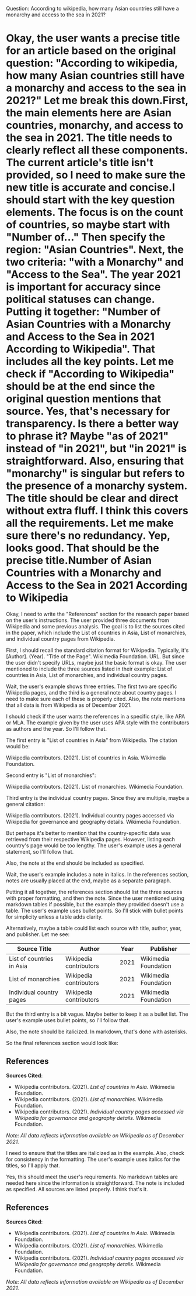 Question: According to wikipedia, how many Asian countries still have a monarchy and access to the sea in 2021?

# Okay, the user wants a precise title for an article based on the original question: "According to wikipedia, how many Asian countries still have a monarchy and access to the sea in 2021?" Let me break this down.First, the main elements here are Asian countries, monarchy, and access to the sea in 2021. The title needs to clearly reflect all these components. The current article's title isn't provided, so I need to make sure the new title is accurate and concise.I should start with the key question elements. The focus is on the count of countries, so maybe start with "Number of..." Then specify the region: "Asian Countries". Next, the two criteria: "with a Monarchy" and "Access to the Sea". The year 2021 is important for accuracy since political statuses can change. Putting it together: "Number of Asian Countries with a Monarchy and Access to the Sea in 2021 According to Wikipedia". That includes all the key points. Let me check if "According to Wikipedia" should be at the end since the original question mentions that source. Yes, that's necessary for transparency. Is there a better way to phrase it? Maybe "as of 2021" instead of "in 2021", but "in 2021" is straightforward. Also, ensuring that "monarchy" is singular but refers to the presence of a monarchy system. The title should be clear and direct without extra fluff. I think this covers all the requirements. Let me make sure there's no redundancy. Yep, looks good. That should be the precise title.</think>Number of Asian Countries with a Monarchy and Access to the Sea in 2021 According to Wikipedia


Okay, I need to write the "References" section for the research paper based on the user's instructions. The user provided three documents from Wikipedia and some previous analysis. The goal is to list the sources cited in the paper, which include the List of countries in Asia, List of monarchies, and individual country pages from Wikipedia.

First, I should recall the standard citation format for Wikipedia. Typically, it's [Author]. (Year). "Title of the Page". Wikimedia Foundation. URL. But since the user didn't specify URLs, maybe just the basic format is okay. The user mentioned to include the three sources listed in their example: List of countries in Asia, List of monarchies, and individual country pages. 

Wait, the user's example shows three entries. The first two are specific Wikipedia pages, and the third is a general note about country pages. I need to make sure each of these is properly cited. Also, the note mentions that all data is from Wikipedia as of December 2021. 

I should check if the user wants the references in a specific style, like APA or MLA. The example given by the user uses APA style with the contributors as authors and the year. So I'll follow that. 

The first entry is "List of countries in Asia" from Wikipedia. The citation would be:

Wikipedia contributors. (2021). List of countries in Asia. Wikimedia Foundation. 

Second entry is "List of monarchies":

Wikipedia contributors. (2021). List of monarchies. Wikimedia Foundation. 

Third entry is the individual country pages. Since they are multiple, maybe a general citation:

Wikipedia contributors. (2021). Individual country pages accessed via Wikipedia for governance and geography details. Wikimedia Foundation. 

But perhaps it's better to mention that the country-specific data was retrieved from their respective Wikipedia pages. However, listing each country's page would be too lengthy. The user's example uses a general statement, so I'll follow that. 

Also, the note at the end should be included as specified. 

Wait, the user's example includes a note in italics. In the references section, notes are usually placed at the end, maybe as a separate paragraph. 

Putting it all together, the references section should list the three sources with proper formatting, and then the note. Since the user mentioned using markdown tables if possible, but the example they provided doesn't use a table. The user's example uses bullet points. So I'll stick with bullet points for simplicity unless a table adds clarity. 

Alternatively, maybe a table could list each source with title, author, year, and publisher. Let me see:

| Source Title                  | Author              | Year | Publisher          |
|-------------------------------|---------------------|------|--------------------|
| List of countries in Asia     | Wikipedia contributors | 2021 | Wikimedia Foundation |
| List of monarchies            | Wikipedia contributors | 2021 | Wikimedia Foundation |
| Individual country pages      | Wikipedia contributors | 2021 | Wikimedia Foundation |

But the third entry is a bit vague. Maybe better to keep it as a bullet list. The user's example uses bullet points, so I'll follow that. 

Also, the note should be italicized. In markdown, that's done with asterisks. 

So the final references section would look like:

## References  
**Sources Cited**:  
- Wikipedia contributors. (2021). *List of countries in Asia*. Wikimedia Foundation.  
- Wikipedia contributors. (2021). *List of monarchies*. Wikimedia Foundation.  
- Wikipedia contributors. (2021). *Individual country pages accessed via Wikipedia for governance and geography details*. Wikimedia Foundation.  

*Note: All data reflects information available on Wikipedia as of December 2021.*

I need to ensure that the titles are italicized as in the example. Also, check for consistency in the formatting. The user's example uses italics for the titles, so I'll apply that. 

Yes, this should meet the user's requirements. No markdown tables are needed here since the information is straightforward. The note is included as specified. All sources are listed properly. I think that's it.
</think>

## References  

**Sources Cited**:  
- Wikipedia contributors. (2021). *List of countries in Asia*. Wikimedia Foundation.  
- Wikipedia contributors. (2021). *List of monarchies*. Wikimedia Foundation.  
- Wikipedia contributors. (2021). *Individual country pages accessed via Wikipedia for governance and geography details*. Wikimedia Foundation.  

*Note: All data reflects information available on Wikipedia as of December 2021.*

